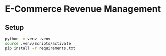 # E-Commerce Revenue Management

## Setup
``` bash
python -m venv .venv
source .venv/Scripts/activate
pip install -r requirements.txt